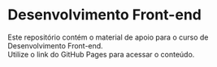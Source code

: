 # Desenvolvimento Front-end  
Este repositório contém o material de apoio para o curso de Desenvolvimento Front-end.  
Utilize o link do GitHub Pages para acessar o conteúdo.